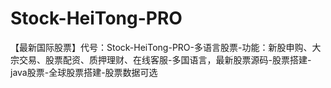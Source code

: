 # Stock-HeiTong-PRO
【最新国际股票】代号：Stock-HeiTong-PRO-多语言股票-功能：新股申购、大宗交易、股票配资、质押理财、在线客服-多国语言，最新股票源码-股票搭建-java股票-全球股票搭建-股票数据可选
